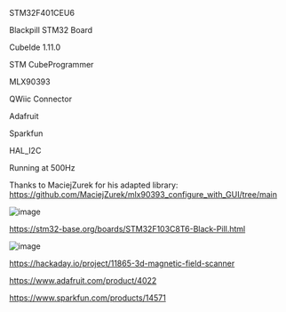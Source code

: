 STM32F401CEU6

Blackpill STM32 Board

CubeIde 1.11.0

STM CubeProgrammer

MLX90393

QWiic Connector

Adafruit

Sparkfun

HAL_I2C

Running at 500Hz

Thanks to MaciejZurek for his adapted library: https://github.com/MaciejZurek/mlx90393_configure_with_GUI/tree/main


![image](https://github.com/BuildThingsWithPKR/STM32F401CEU6_MLX90393_I2C/assets/157862225/c18d4b5d-ad54-45c2-8045-5879b8948808)


https://stm32-base.org/boards/STM32F103C8T6-Black-Pill.html


![image](https://github.com/BuildThingsWithPKR/STM32F401CEU6_MLX90393_I2C/assets/157862225/1601d6cc-c40e-4593-89ec-fca7c12fb888)


https://hackaday.io/project/11865-3d-magnetic-field-scanner

https://www.adafruit.com/product/4022

https://www.sparkfun.com/products/14571
